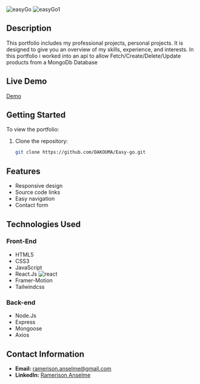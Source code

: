 ![easyGo](https://github.com/user-attachments/assets/ff8a0d19-1708-463c-a810-ef3e8be8b1c4)
![easyGo1](https://github.com/user-attachments/assets/25d826ec-53e1-47c1-b21e-6cf48d0109a5)

## Description

This portfolio includes my professional projects, personal projects. It is designed to give you an overview of my skills, experience, and interests.
In this portfolio i worked into an api to allow Fetch/Create/Delete/Update products from a MongoDb Database

## Live Demo
[Demo](https://easy-go-iota.vercel.app/)

## Getting Started

To view the portfolio:

1. Clone the repository:
    ```sh
    git clone https://github.com/DAKOUMA/Easy-go.git
    ```
## Features

- Responsive design
- Source code links
- Easy navigation
- Contact form

## Technologies Used

### Front-End

- HTML5
- CSS3
- JavaScript
- React.Js ![react](https://github.com/user-attachments/assets/e5e969ee-3cbc-48c3-9067-28dbb67d0220)
- Framer-Motion
- Tailwindcss

### Back-end
- Node.Js
- Express
- Mongoose
- Axios

## Contact Information

- **Email:** ramerison.anselme@gmail.com
- **LinkedIn:** [Ramerison Anselme](https://www.linkedin.com/in/anselme-ramerison-066999186/)
